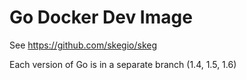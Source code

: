 # Go Docker Dev Image

See <https://github.com/skegio/skeg>

Each version of Go is in a separate branch (1.4, 1.5, 1.6)
